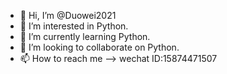 - 👋 Hi, I’m @Duowei2021
- 👀 I’m interested in Python.
- 🌱 I’m currently learning Python.
- 💞️ I’m looking to collaborate on Python.
- 📫 How to reach me --> wechat ID:15874471507

<!---
Duowei2021/Duowei2021 is a ✨ special ✨ repository because its `README.md` (this file) appears on your GitHub profile.
You can click the Preview link to take a look at your changes.
--->
